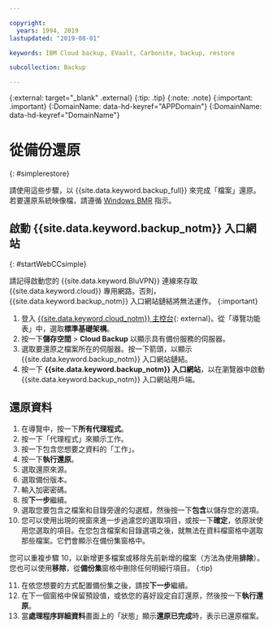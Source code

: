 ```yaml
---

copyright:
  years: 1994, 2019
lastupdated: "2019-08-01"

keywords: IBM Cloud backup, EVault, Carbonite, backup, restore

subcollection: Backup

---
```

{:external: target="_blank" .external}
{:tip: .tip}
{:note: .note}
{:important: .important}
{:DomainName: data-hd-keyref="APPDomain"}
{:DomainName: data-hd-keyref="DomainName"}

# 從備份還原
{: #simplerestore}

請使用這些步驟，以 {{site.data.keyword.backup_full}} 來完成「檔案」還原。若要還原系統映像檔，請遵循 [Windows BMR](/docs/infrastructure/Backup?topic=Backup-restoreBMR#restoreBMR) 指示。

## 啟動 {{site.data.keyword.backup_notm}} 入口網站
{: #startWebCCsimple}

請記得啟動您的 {{site.data.keyword.BluVPN}} 連線來存取 {{site.data.keyword.cloud}} 專用網路。否則，{{site.data.keyword.backup_notm}} 入口網站鏈結將無法運作。
{:important}

1. 登入 [{{site.data.keyword.cloud_notm}} 主控台](https://{DomainName}){: external}。從「導覽功能表」中，選取**標準基礎架構**。
2. 按一下**儲存空間** > **Cloud Backup** 以顯示具有備份服務的伺服器。
3. 選取要還原之檔案所在的伺服器。按一下箭頭，以顯示 {{site.data.keyword.backup_notm}} 入口網站鏈結。
4. 按一下 **{{site.data.keyword.backup_notm}} 入口網站**，以在瀏覽器中啟動 {{site.data.keyword.backup_notm}} 入口網站用戶端。

## 還原資料

1. 在導覽中，按一下**所有代理程式**。
2. 按一下「代理程式」來顯示工作。
3. 按一下包含您想要之資料的「工作」。
4. 按一下**執行還原**。
5. 選取還原來源。
6. 選取備份版本。
7. 輸入加密密碼。
8. 按**下一步**繼續。
9. 選取您要包含之檔案和目錄旁邊的勾選框，然後按一下**包含**以儲存您的選項。
10. 您可以使用出現的視窗來進一步過濾您的選取項目，或按一下**確定**，依原狀使用您選取的項目。在您包含檔案和目錄選項之後，就無法在資料檔窗格中選取那些檔案。它們會顯示在備份集窗格中。

   您可以重複步驟 10，以新增更多檔案或移除先前新增的檔案（方法為使用**排除**）。您也可以使用**移除**，從**備份集**窗格中刪除任何明細行項目。
   {:tip}

11. 在依您想要的方式配置備份集之後，請按**下一步**繼續。
12. 在下一個窗格中保留預設值，或依您的喜好設定自訂還原，然後按一下**執行還原**。
13. 當**處理程序詳細資料**畫面上的「狀態」顯示**還原已完成**時，表示已還原檔案。
